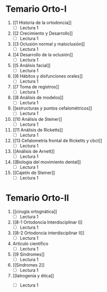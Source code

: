 # Temario Orto-I
1. [[1 Historia de la ortodoncia]]
	- [ ] Lectura 1
2. [[2 Crecimiento y Desarrollo]]
	- [ ] Lectura 1
3. [[3 Oclusión normal y maloclusión]]
	- [ ] Lectura 1
4. [[4 Desarrollo de la oclusión]]
	- [ ] Lectura 1
5. [[5 Análisis facial]]
	- [ ] Lectura 1
6. [[6 Hábitos y disfunciones orales]]
	- [ ] Lectura 1
7. [[7 Toma de registros]]
	- [ ] Lectura 1
8. [[8 Análisis de modelos]]
	- [ ] Lectura 1
9. [[estructuras y puntos cefalométricos]]
	- [ ] Lectura 1
10. [[10 Análisis de Steiner]]
	- [ ] Lectura 1
11. [[11 Análisis de Ricketts]]
	- [ ] Lectura 1
12. [[13 Cefalometría frontal de Ricketts y cbct]]
	- [ ] Lectura 1
13. [[Análisis de Arnett]]
	- [ ] Lectura 1
14. [[Biologia del movimiento dental]]
	- [ ] Lectura 1
15. [[Cajetín de Steiner]]
	- [ ] Lectura 1

# Temario Orto-II
1. [[cirugía ortognática]]
	- [ ] Lectura 1
 2. [[8-1 Ortodoncia Interdisciplinar I]]
	- [ ] Lectura 1
 3. [[8-2 Ortodoncia interdisciplinar II]]
	- [ ] Lectura 1
 4. Artículo científico
	- [ ] Lectura 1
 5. [[9 Síndromes]]
	- [ ] Lectura 1
 6. [[Síndromes 2]]
	- [ ] Lectura 1
 7. [[Iatrogenia y ética]]
	- [ ] Lectura 1

